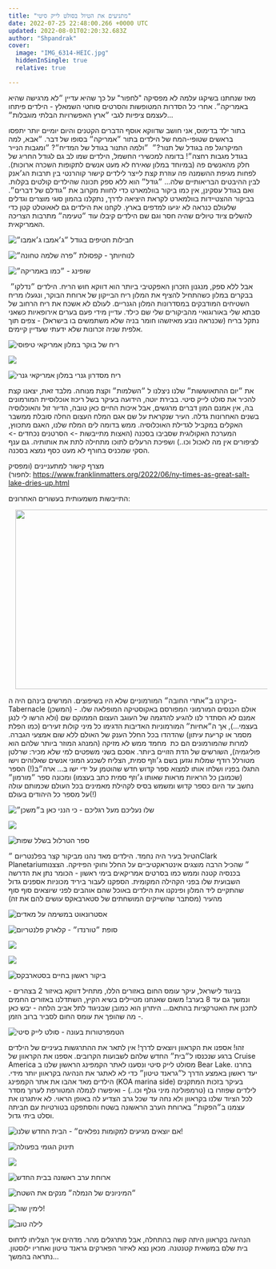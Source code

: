 ```yaml
---
title: "מתניעים את הטיול בסולט לייק סיטי"
date: 2022-07-25 22:48:00.266 +0000 UTC
updated: 2022-08-01T02:20:32.683Z
author: "Shpandrak"
cover:
  image: "IMG_6314-HEIC.jpg"
  hiddenInSingle: true
  relative: true

---
```


מאז שנחתנו בשיקגו עלמה לא מפסיקה "לחפור" על כך שהיא עדיין ״לא מרגישה שהיא באמריקה״. אחרי כל הסדרות המטופשות והסרטים סוחטי השמאלץ - הילדים פיתחו לעצמם ציפיות לגבי ״ארץ האפשרויות הבלתי מוגבלות״...

בתור ילד בדימוס, אני חושב שדווקא אוסף הדברים הקטנים והיום יומיים יותר יתפסו בראשים שטופי-המח של הילדים בתור ״אמריקה״ בסופו של דבר. ״אבא, למה המיקרוגל פה בגודל של תנור?״  ״ולמה התנור בגודל של המדיח״? ״ומגבות הנייר בגודל מגבות רחצה״! בדומה למכשירי החשמל, הילדים שמו לב גם לגודל החריג של חלק מהאנשים פה (במיוחד במלון שאירח לא מעט אנשים לתקופות השכרה ארוכות). לפחות מגיפת ההשמנה פה עוזרת קצת לייצר לילדים קישור קוהרנטי בין תרבות הג׳אנק לבין ההיבטים הבריאותיים שלה... ״גודל״ הוא ללא ספק תכונה שהילדים קולטים בקלות. ואם בגודל עסקינן, אין כמו ביקור בוולמארט כדי לחוות מקרוב את ״גודלם של דברים״. בביקור ההצטיידות בוולמארט לקראת היציאה לדרך, נתקלנו בהמון סוגי מוצרים וגדלים שלעולם כנראה לא יגיעו למדפים בארץ. לקחנו את הילדים גם לאאוטלט קטן כדי להשלים ציוד טיולים שהיה חסר וגם שם הילדים קיבלו עוד ״טעימה״ מתרבות הצריכה האמריקאית.

![](IMG_6265-HEIC.jpg "חבילות חטיפים בגודל ״ג׳אמבו ג׳אמבו״")

![](IMG_6261-HEIC.jpg "לנוחיותך - קפסולת ״פרה שלמה טחונה״")

![](IMG_6230-HEIC.jpg "שופינג - ״כמו באמריקה״")

 אבל ללא ספק, מנגנון הזכרון האפקטיבי ביותר הוא דווקא חוש הריח. הילדים ״נדלקו״ בבקרים במלון כשהתחיל להציף את המלון ריח הבייקון של ארוחת הבוקר, ונגעלו מריח השטיחים המודבקים במסדרונות המלון הגנריים. לעולם לא אשכח את ריח הרחוב של סבתא שלי באורוגואיי מהביקורים שלי שם כילד. עדיין מידי פעם בערים אירופאיות כשאני נתקל בריח (שכנראה נובע מאיזשהו חומר בניה שלא משתמשים בו בישראל) - צפים תוך אלפית שניה זכרונות שלא ידעתי שעדיין קיימים.

![](IMG_6153-HEIC.jpg "ריח של בוקר במלון אמריקאי טיפוסי")

![](IMG_6163-HEIC.jpg "")

![](IMG_6250-HEIC.jpg "ריח מסדרון גנרי במלון אמריקאי גנרי")

את ״יום ההתאוששות״ שלנו ניצלנו ל ״השלמות״ וקצת מנוחה. מלבד זאת, יצאנו קצת להכיר את סולט לייק סיטי. בבירת יוטה, הידועה בעיקר בשל ריכוז אוכלוסיית המורמונים בה, אין אמנם המון דברים מרגשים, אבל איכות החיים כאן טובה, הדיור זול והאוכלוסיה בשנים האחרונות גדלה. העיר שנקראת על שם אגם המלח העצום החלה סובלת ממשבר האקלים במקביל לגדילת האוכלוסיה. ממש בדומה לים המלח שלנו, האגם מתכווץ, המערכת האקולוגית שסביבו בסכנה (האצות מתייבשות -> הסרטנים נכחדים -> לציפורים אין מה לאכול וכו..) ושפיכת הרעלים לתוכו מתחילה לתת את אותותיה. גם ענף הסקי שמכניס בחורף לא מעט כסף נמצא בסכנה.

מצרף קישור למתעניינים (ומפסיק לחפור): <a href="https://www.franklinmatters.org/2022/06/ny-times-as-great-salt-lake-dries-up.html" style="text-align: left;">https://www.franklinmatters.org/2022/06/ny-times-as-great-salt-lake-dries-up.html</a>

התייבשות משמעותית בעשורים האחרונים:

<a href="https://blogger.googleusercontent.com/img/a/AVvXsEgSh_4qzbrzUz1l_4HyJ168FUBB2q7neT1YmcD5G_oE8QPcCQ2u-HCW3ioNpx0vuO4eIA_q6pWFht5sucRxyKA7eyuVz8hRiZsGNpNtCsDeapt3pK8889vFs_JOHQ4f5Vi1PMMiaRP2Pq4xsa0g2SRGaCfdLJ9P7Wl9q8i5P2thaoweRLrmGKyi40cZqw" style="margin-left: 1em; margin-right: 1em;"><img data-original-height="691" data-original-width="1237" height="358" src="https://blogger.googleusercontent.com/img/a/AVvXsEgSh_4qzbrzUz1l_4HyJ168FUBB2q7neT1YmcD5G_oE8QPcCQ2u-HCW3ioNpx0vuO4eIA_q6pWFht5sucRxyKA7eyuVz8hRiZsGNpNtCsDeapt3pK8889vFs_JOHQ4f5Vi1PMMiaRP2Pq4xsa0g2SRGaCfdLJ9P7Wl9q8i5P2thaoweRLrmGKyi40cZqw=w640-h358" width="640"/></a>

ביקרנו ב״אתרי החובה״ המורמוניים שלא היו בשיפוצים. המרשים בינהם היה ה-Tabernacle (המשכן) - אולם הכנסים המורמוני המפורסם באקוסטיקה המופלאה שלו. אמנם לא הסתדר לנו להגיע להדגמה של העוגב העצום הממוקם שם (ולא הרשו לי לנגן בעצמי...), אך ה״אחיות״ המורמוניות האדיבות הדגימו כל מיני קולות זעירים (כמו הפלת מסמר או קריעת עיתון) שהדהדו בכל החלל הענק של האולם ללא שום אמצעי הגברה. למרות שהמורמונים הם כת  מחמד ממש לא מזיקה (המנהג המוזר ביותר שלהם הוא פוליגמיה), השורשים של הדת הזויים ביותר. אסכם בשני משפטים למי שלא מכיר: שרלטן מטורלל רודף שמלות וגזען בשם ג׳וזף סמית, הצליח לשכנע המוני אנשים שאלוהים וישו התגלו בפניו ושלחו אותו למצוא ספר קדוש חדש שהוטמן על ידי ישו ב... ארה״ב(!) הספר (שכמובן כל הראיות מראות שאותו ג׳וזף סמית כתב בעצמו) ומכונה ספר ״מורמון״ נחשב עד היום כספר קדוש ומשמש בסיס לקהילת מאמינים בכל העולם שכמותם עולה על מספר כל היהודים בעולם(!) 

![](IMG_6171-HEIC.jpg "שלו נעליכם מעל רגליכם - כי הנני כאן ב״משכן״")

![](IMG_6169-HEIC.jpg "")

![](IMG_9339-HEIC.jpg "ספר הטרלול בשלל שפות")

הטיול בעיר היה נחמד. הילדים מאד נהנו מביקור קצר בפלנטריום ״Clark Planetarium״ שהכיל הרבה מוצגים אינטראקטיביים על החלל וחוקי הפיזיקה. הצצנו בכנסיה קטנה וממש כמו בסרטים אמריקאים בימי ראשון - הכומר נתן את הדרשה השבועית שלו בפני הקהילה המקומית. הספקנו לעבור ביריד מכוניות אספנים גדול שהתקיים ליד המלון ופינקנו את הילדים באוכל שהם אוהבים לפני שיוצאים סוף סוף מהעיר (מסתבר שהשייקים המושחתים של סטארבאקס עושים להם את זה)

![](IMG_6174-HEIC.jpg "אסטרונאוט במשימה על מאדים")

![](IMG_6181-HEIC.jpg "סופת ״טורנדו״ - קלארק פלנטריום")

![](IMG_6195-HEIC.jpg "")

![](IMG_9354-HEIC.jpg "")

![](IMG_6208-HEIC.jpg "ביקור ראשון בחיים בסטארבקס")

בניגוד לישראל, עיקר עומס החום באזורים הללו, מתחיל דווקא באיזור 2 בצהרים - ונמשך גם עד 8 בערב! משום שאנחנו מטיילים בשיא הקיץ, השתדלנו באזורים החמים לתכנן את האטרקציות בהתאם... היתרון הוא כמובן שבניגוד לתל אביב הלחה - יבש כאן - מה שהופך את עומס החום לסביר ברוב הזמן.

![](temp.png "הטמפרטורות בעונה - סולט לייק סיטי")

זהו! אספנו את הקראוון ויוצאים לדרך! אין לתאר את ההתרגשות בעיניים של הילדים ברגע שנכנסו ל״בית״ החדש שלהם לשבועות הקרובים. אספנו את הקראוון של Cruise America מסולט לייק סיטי ונסענו לאתר הקמפינג הראשון שלנו ב Bear Lake. בחרנו יעד ראשון באמצע הדרך ל״גראנד טיטון״ כדי לא לאתגר את הנהיגה בקראוון יותר מידי. הילדים מאד אהבו את אתר הקמפינג (KOA marina side) בעיקר בזכות המתקנים לילדים שפוזרו בו (טרמפולינה מיני גולף וכו..) - ואיפשרו לנמלה המטורפת לערוך מסדר לכל הציוד שלנו בקראוון ולא נחה עד שכל גרב הצדיע לה באופן הראוי. לא איתגרנו את עצמנו ב״הפקות״ בארוחת הערב הראשונה בשטח והסתפקנו בטורטיות עם חביתה וסלט ביתי גדול.

![](IMG_6268-HEIC.jpg "אם יוצאים מגיעים למקומות נפלאים״ - הבית החדש שלנו!")

![](IMG_6284-HEIC.jpg "תינוק הגומי בפעולה")

![](IMG_6291-HEIC.jpg "")

![](IMG_6314-HEIC.jpg "ארוחת ערב ראשונה בבית החדש")

![](IMG_6315-HEIC.jpg "״המיניונים של הנמלה״ מנקים את השטח")

![](IMG_6321-HEIC.jpg "לימין שור!")

![](IMG_6327-HEIC.jpg "לילה טוב") 

הנהיגה בקראוון היתה קשה בהתחלה, אבל מתרגלים מהר. מדהים איך הצליחו לדחוס בית שלם במשאית קטנטנה. מכאן נצא לאיזור הפארקים גראנד טיטון ואחריו ילוסטון. נתראה בהמשך...
